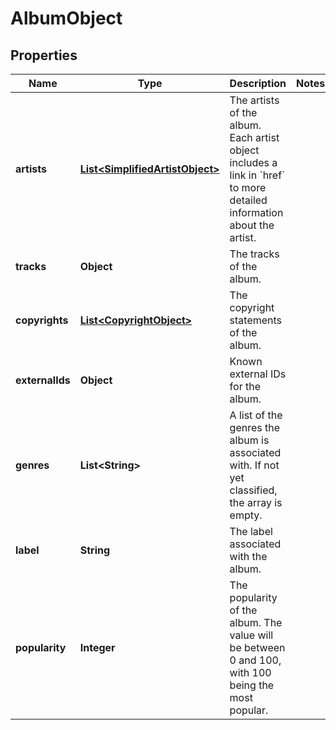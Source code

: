 # AlbumObject

## Properties
Name | Type | Description | Notes
------------ | ------------- | ------------- | -------------
**artists** | [**List&lt;SimplifiedArtistObject&gt;**](SimplifiedArtistObject.md) | The artists of the album. Each artist object includes a link in &#x60;href&#x60; to more detailed information about the artist.  | 
**tracks** | **Object** | The tracks of the album.  | 
**copyrights** | [**List&lt;CopyrightObject&gt;**](CopyrightObject.md) | The copyright statements of the album.  | 
**externalIds** | **Object** | Known external IDs for the album.  | 
**genres** | **List&lt;String&gt;** | A list of the genres the album is associated with. If not yet classified, the array is empty.  | 
**label** | **String** | The label associated with the album.  | 
**popularity** | **Integer** | The popularity of the album. The value will be between 0 and 100, with 100 being the most popular.  | 

